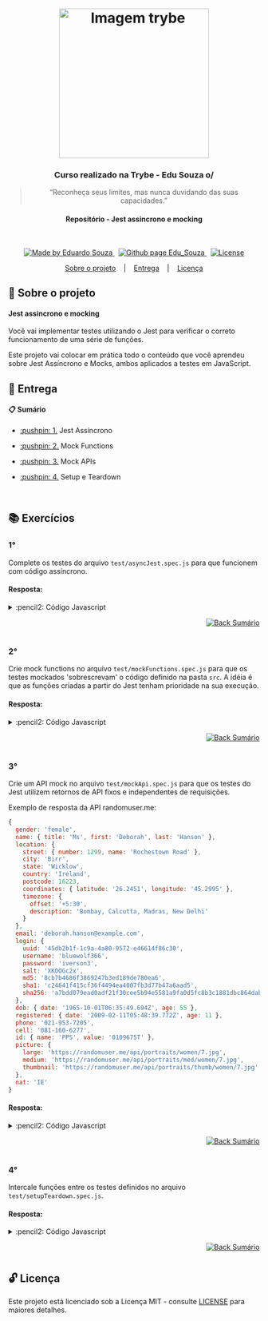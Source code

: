<h1 align="center">
  <img align="center" alt="Imagem trybe" src="https://i.ibb.co/d4W2x4g/trybe.png" width="300px" />
</h1>

<h3 align="center">
  Curso realizado na Trybe - Edu Souza o/
</h3>

<blockquote align="center">“Reconheça seus limites, mas nunca duvidando das suas capacidades.”</blockquote>

<h4 align="center">
  Repositório - Jest assincrono e mocking
</h4>

<br/>

<p align="center">
  <a href="https://github.com/EduSouza-programmer"    target="_blank">
    <img alt="Made by Eduardo Souza" src="https://img.shields.io/badge/made%20by-Edu%20Souza-%23F8952D">
  </a>&nbsp;
  <a href="https://edusouza-programmer.github.io/" target="_blank">
    <img alt="Github page Edu_Souza " src="https://img.shields.io/badge/Github%20page-Edu_Souza-orange">
  </a>&nbsp;
  <a href="#" >
    <img alt="License" src="https://img.shields.io/badge/license-MIT-%23F8952D">
  </a>
</p>

<p align="center">
  <a href="#rocket-Sobre-o-projeto">Sobre o projeto</a>&nbsp; &nbsp; |&nbsp; &nbsp;
  <a href="#postbox-Entrega"">Entrega</a>&nbsp; &nbsp; |&nbsp; &nbsp;
  <a href="#unlock-Licença">Licença</a>
</p>

## :rocket: Sobre o projeto

#### Jest assincrono e mocking

Você vai implementar testes utilizando o Jest para verificar o correto funcionamento de uma série de funções.

Este projeto vai colocar em prática todo o conteúdo que você aprendeu sobre Jest Assíncrono e Mocks, ambos aplicados a testes em JavaScript.

## :postbox: Entrega

#### :clipboard: Sumário

- <p><a href="#1"> :pushpin: 1.</a> Jest Assíncrono</p>
- <p><a href="#2"> :pushpin: 2.</a> Mock Functions</p>
- <p><a href="#3"> :pushpin: 3.</a> Mock APIs</p>
- <p><a href="#4"> :pushpin: 4.</a> Setup e Teardown</p>

<br/>

## :books: Exercícios

### 1°

Complete os testes do arquivo `test/asyncJest.spec.js` para que funcionem com código assíncrono.

#### Resposta:

<details>
 <summary> :pencil2: Código Javascript</summary>

```js
const answerPhone = require('../src/asyncJest');

describe('o retorno do telefonema', () => {
  test('atende', () => {
    // Insira seu teste assíncrono aqui
    return expect(answerPhone(true)).resolves.toBe('Oi!');
  });
  test('ocupado', () => {
    // Insira seu teste assíncrono aqui
    return expect(answerPhone(false)).rejects.toBe(
      'Infelizmente não podemos atender...'
    );
  });
});
```

</details>

<p align="right">
    <a href="#clipboard-Sumário">
    <img alt="Back Sumário" src="https://img.shields.io/badge/Back-Sum%C3%A1rio-orange">
  </a>
</p>

#

### 2°

Crie mock functions no arquivo `test/mockFunctions.spec.js` para que os testes mockados 'sobrescrevam' o código definido na pasta `src`. A idéia é que as funções criadas a partir do Jest tenham prioridade na sua execução.

#### Resposta:

<details>
 <summary> :pencil2: Código Javascript</summary>

```js
const mockFunctions = require('../src/mockFunctions');
jest.mock('../src/mockFunctions.js');

describe('verifica as funções e os mocks', () => {
  // Crie suas mock functions aqui
  mockFunctions.add.mockImplementation((num1, num2) => num1 + num2);
  mockFunctions.subtract.mockImplementation((num1, num2) => num1 - num2);
  mockFunctions.multiply.mockImplementation((num1, num2) => num1 * num2);
  mockFunctions.divide.mockImplementation((num1, num2) => num1 / num2);
  mockFunctions.power.mockImplementation((num1, num2) => num1 ** num2);
  mockFunctions.factorial.mockImplementation((num) => {
    if (num === 0) {
      return 1;
    }
    return num * mockFunctions.factorial(num - 1);
  });
  test('testa função add', () => {
    expect(mockFunctions.add(1, 2)).toEqual(3);
    expect(mockFunctions.add(8, 37)).toEqual(45);
    expect(mockFunctions.add(-11, 25)).toEqual(14);
    expect(mockFunctions.add(13, -188)).toEqual(-175);
    expect(mockFunctions.add(7, 26)).toEqual(33);
  });
  test('testa função subtract', () => {
    expect(mockFunctions.subtract(899, 35)).toEqual(864);
    expect(mockFunctions.subtract(-17, 333)).toEqual(-350);
    expect(mockFunctions.subtract(45, 97)).toEqual(-52);
    expect(mockFunctions.subtract(23, -108)).toEqual(131);
    expect(mockFunctions.subtract(-133, -29)).toEqual(-104);
  });
  test('testa função multiply', () => {
    expect(mockFunctions.multiply(1, 2)).toEqual(2);
    expect(mockFunctions.multiply(0, 5)).toEqual(0);
    expect(mockFunctions.multiply(-4, 9)).toEqual(-36);
    expect(mockFunctions.multiply(-12, -7)).toEqual(84);
    expect(mockFunctions.multiply(19, 23)).toEqual(437);
  });
  test('testa função divide', () => {
    expect(mockFunctions.divide(169, 13)).toEqual(13);
    expect(mockFunctions.divide(-1900, 5)).toEqual(-380);
    expect(mockFunctions.divide(42, 7)).toEqual(6);
    expect(mockFunctions.divide(729, 243)).toEqual(3);
    expect(mockFunctions.divide(1331, 11)).toEqual(121);
  });
  test('testa função power', () => {
    expect(mockFunctions.power(10, 2)).toEqual(100);
    expect(mockFunctions.power(2, 10)).toEqual(1024);
    expect(mockFunctions.power(5, 5)).toEqual(3125);
    expect(mockFunctions.power(1, 10)).toEqual(1);
    expect(mockFunctions.power(0, 0)).toEqual(1);
  });
  test('testa função factorial', () => {
    expect(mockFunctions.factorial(5)).toEqual(120);
    expect(mockFunctions.factorial(10)).toEqual(3628800);
    expect(mockFunctions.factorial(3)).toEqual(6);
    expect(mockFunctions.factorial(8)).toEqual(40320);
    expect(mockFunctions.factorial(2)).toEqual(2);
  });
});
```

</details>

<p align="right">
    <a href="#clipboard-Sumário">
    <img alt="Back Sumário" src="https://img.shields.io/badge/Back-Sum%C3%A1rio-orange">
  </a>
</p>

#


### 3°

Crie um API mock no arquivo `test/mockApi.spec.js` para que os testes do Jest utilizem retornos de API fixos e independentes de requisições.

Exemplo de resposta da API randomuser.me:

```js
{
  gender: 'female',
  name: { title: 'Ms', first: 'Deborah', last: 'Hanson' },
  location: {
    street: { number: 1299, name: 'Rochestown Road' },
    city: 'Birr',
    state: 'Wicklow',
    country: 'Ireland',
    postcode: 16223,
    coordinates: { latitude: '26.2451', longitude: '45.2995' },
    timezone: {
      offset: '+5:30',
      description: 'Bombay, Calcutta, Madras, New Delhi'
    }
  },
  email: 'deborah.hanson@example.com',
  login: {
    uuid: '45db2b1f-1c9a-4a80-9572-e46614f86c30',
    username: 'bluewolf366',
    password: 'iverson3',
    salt: 'XKOOGc2x',
    md5: '8cb7b4686f3869247b3ed189de780ea6',
    sha1: 'c24641f415cf36f4494ea4007fb3d77b47a6aad5',
    sha256: 'a7bdd079ead0adf21f30cee5b94e5581a9fa0d5fc8b3c1881dbc864dabc55a80'
  },
  dob: { date: '1965-10-01T06:35:49.694Z', age: 55 },
  registered: { date: '2009-02-11T05:48:39.772Z', age: 11 },
  phone: '021-953-7205',
  cell: '081-160-6277',
  id: { name: 'PPS', value: '0109675T' },
  picture: {
    large: 'https://randomuser.me/api/portraits/women/7.jpg',
    medium: 'https://randomuser.me/api/portraits/med/women/7.jpg',
    thumbnail: 'https://randomuser.me/api/portraits/thumb/women/7.jpg'
  },
  nat: 'IE'
}
```

#### Resposta:

<details>
 <summary> :pencil2: Código Javascript</summary>

```js
const api = require('../src/mockApi');

describe('verifica o usuário', () => {
  // Crie sua mock da função fetchURL() aqui
  api.fetchURL = jest.fn().mockResolvedValue({
    gender: 'male',
    name: {
      first: 'Antônio',
      last: 'Britto',
    },
    location: {
      country: 'Brazil',
    },
    email: 'tunico@bol.com.br',
    login: {
      username: 'tunicao123',
      password: '1234567890',
    },
  });
  test('verifica se o usuário é o tunico', async () => {
    return api.fetchURL().then((user) => {
      expect(user.gender).toEqual('male');
      expect(user.name.first).toEqual('Antônio');
      expect(user.name.last).toEqual('Britto');
      expect(user.location.country).toEqual('Brazil');
      expect(user.email).toEqual('tunico@bol.com.br');
      expect(user.login.username).toEqual('tunicao123');
      expect(user.login.password).toEqual('1234567890');
    });
  });
});
```

</details>

<p align="right">
    <a href="#clipboard-Sumário">
    <img alt="Back Sumário" src="https://img.shields.io/badge/Back-Sum%C3%A1rio-orange">
  </a>
</p>

#

### 4°

Intercale funções entre os testes definidos no arquivo `test/setupTeardown.spec.js`.

#### Resposta:

<details>
 <summary> :pencil2: Código Javascript</summary>

```js
const adventure = require('../src/setupTeardown');

describe('quem sobreviveu?', () => {
  // Adicione seu código aqui
  beforeEach(() => adventure.randomAttack());

  afterEach(() => {
    const leftSpecialists = adventure.specialists.reduce(
      (acc, { nome }, index, array) => {
        const lastName = index === array.length - 1;
        const nameConcat = acc + nome;
        return !lastName ? `${nameConcat}, ` : `${nameConcat}.`;
      },
      ''
    );
    console.log(`Restaram os seguintes aventureiros: ${leftSpecialists}`);
  });

  test('depois da primeira aventura', () => {
    expect(adventure.specialists.length).toBe(5);
  });
  test('depois da segunda aventura', () => {
    expect(adventure.specialists.length).toBe(4);
  });
  test('depois da terceira aventura', () => {
    expect(adventure.specialists.length).toBe(3);
  });
  test('depois da quarta aventura', () => {
    expect(adventure.specialists.length).toBe(2);
  });
  test('depois da quinta aventura', () => {
    expect(adventure.specialists.length).toBe(1);
  });
});

```

</details>

<p align="right">
    <a href="#clipboard-Sumário">
    <img alt="Back Sumário" src="https://img.shields.io/badge/Back-Sum%C3%A1rio-orange">
  </a>
</p>

#

## :unlock: Licença

Este projeto está licenciado sob a Licença MIT - consulte [LICENSE](https://opensource.org/licenses/MIT) para maiores detalhes.
